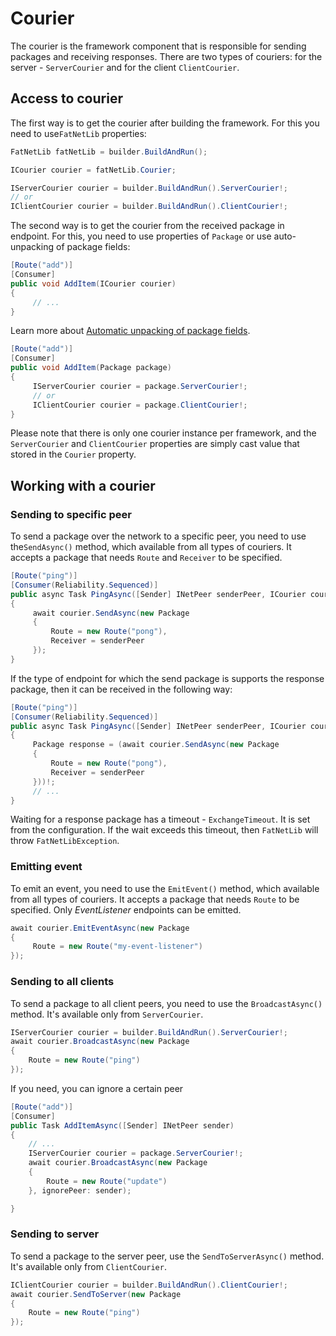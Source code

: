 ﻿# Courier

The courier is the framework component that is responsible for sending packages and receiving responses.
There are two types of couriers: for the server - `ServerCourier` and for the client `ClientCourier`.

## Access to courier

The first way is to get the courier after building the framework. For this you need to use`FatNetLib` properties:

```c#
FatNetLib fatNetLib = builder.BuildAndRun();

ICourier courier = fatNetLib.Courier;

IServerCourier courier = builder.BuildAndRun().ServerCourier!;
// or
IClientCourier courier = builder.BuildAndRun().ClientCourier!;
```

The second way is to get the courier from the received package in endpoint. For this, you need to use properties
of `Package` or use auto-unpacking of package fields:

```c#
[Route("add")]
[Consumer]
public void AddItem(ICourier courier)
{
     // ...
}
```

Learn more about [Automatic unpacking of package fields](2-endpoints.md).

```c#
[Route("add")]
[Consumer]
public void AddItem(Package package)
{
     IServerCourier courier = package.ServerCourier!;
     // or
     IClientCourier courier = package.ClientCourier!;
}
```

Please note that there is only one courier instance per framework, and the `ServerCourier` and `ClientCourier`
properties are simply cast value that stored in the `Courier` property.

## Working with a courier

### Sending to specific peer
To send a package over the network to a specific peer, you need to use the`SendAsync()` method, which available from all
types of couriers. It accepts a package that needs  `Route` and  `Receiver` to be specified.

```c#
[Route("ping")]
[Consumer(Reliability.Sequenced)]
public async Task PingAsync([Sender] INetPeer senderPeer, ICourier courier)
{
     await courier.SendAsync(new Package
     {
         Route = new Route("pong"),
         Receiver = senderPeer
     });
}
```

If the type of endpoint for which the send package is supports the response package, then it can be received in the
following way:

```c#
[Route("ping")]
[Consumer(Reliability.Sequenced)]
public async Task PingAsync([Sender] INetPeer senderPeer, ICourier courier)
{
     Package response = (await courier.SendAsync(new Package
     {
         Route = new Route("pong"),
         Receiver = senderPeer
     }))!;
     // ...
}
```

Waiting for a response package has a timeout - `ExchangeTimeout`. It is set from the configuration. If the wait exceeds
this timeout, then `FatNetLib` will throw `FatNetLibException`.

### Emitting event
To emit an event, you need to use the `EmitEvent()` method, which available from all types of couriers. It accepts a
package that needs `Route` to be specified. Only *EventListener* endpoints can be emitted.

```c#
await courier.EmitEventAsync(new Package
{
     Route = new Route("my-event-listener")
});
```

### Sending to all clients
To send a package to all client peers, you need to use the `BroadcastAsync()` method.
It's available only from `ServerCourier`.

```c#
IServerCourier courier = builder.BuildAndRun().ServerCourier!;
await courier.BroadcastAsync(new Package
{
    Route = new Route("ping")
});
```

If you need, you can ignore a certain peer

```c#
[Route("add")]
[Consumer]
public Task AddItemAsync([Sender] INetPeer sender)
{
    // ...
    IServerCourier courier = package.ServerCourier!;
    await courier.BroadcastAsync(new Package
    {
        Route = new Route("update")
    }, ignorePeer: sender);

}
```

### Sending to server
To send a package to the server peer, use the `SendToServerAsync()` method. It's available
only from `ClientCourier`.

```c#
IClientCourier courier = builder.BuildAndRun().ClientCourier!;
await courier.SendToServer(new Package
{
    Route = new Route("ping")
});
```